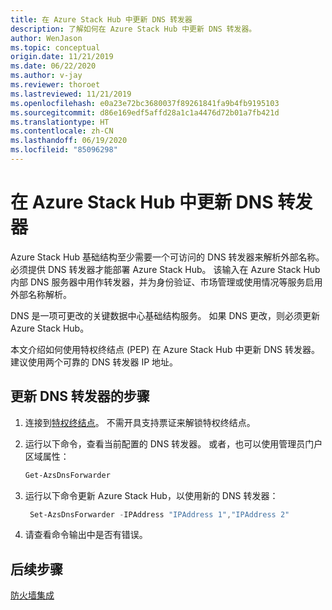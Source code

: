 ```yaml
---
title: 在 Azure Stack Hub 中更新 DNS 转发器
description: 了解如何在 Azure Stack Hub 中更新 DNS 转发器。
author: WenJason
ms.topic: conceptual
origin.date: 11/21/2019
ms.date: 06/22/2020
ms.author: v-jay
ms.reviewer: thoroet
ms.lastreviewed: 11/21/2019
ms.openlocfilehash: e0a23e72bc3680037f89261841fa9b4fb9195103
ms.sourcegitcommit: d86e169edf5affd28a1c1a4476d72b01a7fb421d
ms.translationtype: HT
ms.contentlocale: zh-CN
ms.lasthandoff: 06/19/2020
ms.locfileid: "85096298"
---
```

# <a name="update-the-dns-forwarder-in-azure-stack-hub"></a>在 Azure Stack Hub 中更新 DNS 转发器

Azure Stack Hub 基础结构至少需要一个可访问的 DNS 转发器来解析外部名称。 必须提供 DNS 转发器才能部署 Azure Stack Hub。 该输入在 Azure Stack Hub 内部 DNS 服务器中用作转发器，并为身份验证、市场管理或使用情况等服务启用外部名称解析。

DNS 是一项可更改的关键数据中心基础结构服务。 如果 DNS 更改，则必须更新 Azure Stack Hub。

本文介绍如何使用特权终结点 (PEP) 在 Azure Stack Hub 中更新 DNS 转发器。 建议使用两个可靠的 DNS 转发器 IP 地址。

## <a name="steps-to-update-the-dns-forwarder"></a>更新 DNS 转发器的步骤

1. 连接到[特权终结点](azure-stack-privileged-endpoint.md)。 不需开具支持票证来解锁特权终结点。

2. 运行以下命令，查看当前配置的 DNS 转发器。 或者，也可以使用管理员门户区域属性：

   ```powershell
   Get-AzsDnsForwarder
   ```

3. 运行以下命令更新 Azure Stack Hub，以使用新的 DNS 转发器：

   ```powershell
    Set-AzsDnsForwarder -IPAddress "IPAddress 1","IPAddress 2"
   ```

4. 请查看命令输出中是否有错误。

## <a name="next-steps"></a>后续步骤

[防火墙集成](azure-stack-firewall.md)
